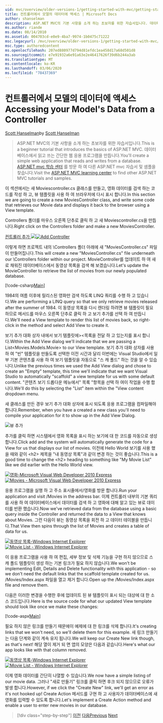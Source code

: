 ```yaml
---
uid: mvc/overview/older-versions-1/getting-started-with-mvc/getting-started-with-mvc-part5
title: 컨트롤러에서 모델의 데이터에 액세스 | Microsoft Docs
author: shanselman
description: ASP.NET MVC의 기본 사항을 소개 하는 초보자를 위한 자습서입니다. 데이터베이스에서 읽고 쓰는 간단한 웹 응용 프로그램을 만듭니다.
ms.author: riande
ms.date: 08/14/2010
ms.assetid: 004703cd-e0e9-4ba7-9974-1b0475c71222
msc.legacyurl: /mvc/overview/older-versions-1/getting-started-with-mvc/getting-started-with-mvc-part5
msc.type: authoredcontent
ms.openlocfilehash: 207ed880977d794d81efdc1ea458d17a68d501d8
ms.sourcegitcommit: e7e91932a6e91a63e2e46417626f39d6b244a3ab
ms.translationtype: MT
ms.contentlocale: ko-KR
ms.lasthandoff: 03/06/2020
ms.locfileid: "78437369"
---
```

# <a name="accessing-your-models-data-from-a-controller"></a><span data-ttu-id="dfc1c-104">컨트롤러에서 모델의 데이터에 액세스</span><span class="sxs-lookup"><span data-stu-id="dfc1c-104">Accessing your Model's Data from a Controller</span></span>

<span data-ttu-id="dfc1c-105">[Scott Hanselman](https://github.com/shanselman)</span><span class="sxs-lookup"><span data-stu-id="dfc1c-105">by [Scott Hanselman](https://github.com/shanselman)</span></span>

> <span data-ttu-id="dfc1c-106">ASP.NET MVC의 기본 사항을 소개 하는 초보자를 위한 자습서입니다.</span><span class="sxs-lookup"><span data-stu-id="dfc1c-106">This is a beginner tutorial that introduces the basics of ASP.NET MVC.</span></span> <span data-ttu-id="dfc1c-107">데이터베이스에서 읽고 쓰는 간단한 웹 응용 프로그램을 만듭니다.</span><span class="sxs-lookup"><span data-stu-id="dfc1c-107">You'll create a simple web application that reads and writes from a database.</span></span> <span data-ttu-id="dfc1c-108">[ASP.NET mvc 학습 센터](../../../index.md) 를 방문 하 여 다른 ASP.NET mvc 자습서 및 샘플을 찾습니다.</span><span class="sxs-lookup"><span data-stu-id="dfc1c-108">Visit the [ASP.NET MVC learning center](../../../index.md) to find other ASP.NET MVC tutorials and samples.</span></span>

<span data-ttu-id="dfc1c-109">이 섹션에서는 새 Moviescontroller.cs 클래스를 만들고, 영화 데이터를 검색 하는 코드를 작성 하 고, 뷰 템플릿을 사용 하 여 브라우저에 다시 표시 합니다.</span><span class="sxs-lookup"><span data-stu-id="dfc1c-109">In this section we are going to create a new MoviesController class, and write some code that retrieves our Movie data and displays it back to the browser using a View template.</span></span>

<span data-ttu-id="dfc1c-110">Controllers 폴더를 마우스 오른쪽 단추로 클릭 하 고 새 Moviescontroller.cs을 만듭니다.</span><span class="sxs-lookup"><span data-stu-id="dfc1c-110">Right click on the Controllers folder and make a new MoviesController.</span></span>

<span data-ttu-id="dfc1c-111">[컨트롤러 추가 ![](getting-started-with-mvc-part5/_static/image2.png)](getting-started-with-mvc-part5/_static/image1.png)</span><span class="sxs-lookup"><span data-stu-id="dfc1c-111">[![Add Controller](getting-started-with-mvc-part5/_static/image2.png)](getting-started-with-mvc-part5/_static/image1.png)</span></span>

<span data-ttu-id="dfc1c-112">이렇게 하면 프로젝트 내의 \Controllers 폴더 아래에 새 "MoviesController.cs" 파일이 만들어집니다.</span><span class="sxs-lookup"><span data-stu-id="dfc1c-112">This will create a new "MoviesController.cs" file underneath our \Controllers folder within our project.</span></span> <span data-ttu-id="dfc1c-113">MovieController를 업데이트 하 여 새로 채워진 데이터베이스에서 동영상 목록을 검색 해 보겠습니다.</span><span class="sxs-lookup"><span data-stu-id="dfc1c-113">Let's update the MovieController to retrieve the list of movies from our newly populated database.</span></span>

[!code-csharp[Main](getting-started-with-mvc-part5/samples/sample1.cs)]

<span data-ttu-id="dfc1c-114">1984의 여름 이후에 릴리스된 영화만 검색 하도록 LINQ 쿼리를 수행 하 고 있습니다.</span><span class="sxs-lookup"><span data-stu-id="dfc1c-114">We are performing a LINQ query so that we only retrieve movies released after the summer of 1984.</span></span> <span data-ttu-id="dfc1c-115">이 동영상 목록을 다시 렌더링 하려면 뷰 템플릿이 필요 하므로 메서드를 마우스 오른쪽 단추로 클릭 하 고 보기 추가를 선택 하 여 만듭니다.</span><span class="sxs-lookup"><span data-stu-id="dfc1c-115">We'll need a View template to render this list of movies back, so right-click in the method and select Add View to create it.</span></span>

<span data-ttu-id="dfc1c-116">보기 추가 대화 상자 내에서 보기 템플릿에&gt;&lt;목록을 전달 하 고 있는지를 표시 합니다.</span><span class="sxs-lookup"><span data-stu-id="dfc1c-116">Within the Add View dialog we'll indicate that we are passing a List&lt;Movies.Models.Movie&gt; to our View template.</span></span> <span data-ttu-id="dfc1c-117">보기 추가 대화 상자를 사용 하 여 "빈" 템플릿을 만들도록 선택한 이전 시간과 달리 이번에는 Visual Studio에서 일부 기본 콘텐츠를 사용 하 여 보기 템플릿을 자동으로 "스 캐 폴드" 하는 것을 알 수 있습니다.</span><span class="sxs-lookup"><span data-stu-id="dfc1c-117">Unlike the previous times we used the Add View dialog and chose to create an "Empty" template, this time we'll indicate that we want Visual Studio to automatically "scaffold" a view template for us with some default content.</span></span> <span data-ttu-id="dfc1c-118">"콘텐츠 보기 드롭다운 메뉴에서" 목록 "항목을 선택 하 여이 작업을 수행 합니다.</span><span class="sxs-lookup"><span data-stu-id="dfc1c-118">We'll do this by selecting the "List" item within the "View content dropdown menu.</span></span>

<span data-ttu-id="dfc1c-119">새 클래스를 만든 경우 보기 추가 대화 상자에 표시 되도록 응용 프로그램을 컴파일해야 합니다.</span><span class="sxs-lookup"><span data-stu-id="dfc1c-119">Remember, when you have a created a new class you'll need to compile your application for it to show up in the Add View Dialog.</span></span>

![뷰 추가](getting-started-with-mvc-part5/_static/image3.png)

<span data-ttu-id="dfc1c-121">추가를 클릭 하면 시스템에서 영화 목록을 표시 하는 보기에 대 한 코드를 자동으로 생성 합니다.</span><span class="sxs-lookup"><span data-stu-id="dfc1c-121">Click add and the system will automatically generate the code for a View for us that displays our list of movies.</span></span> <span data-ttu-id="dfc1c-122">이전에 Hello World 보기를 사용 했을 때와 같이 &lt;h2&gt; 제목을 "내 동영상 목록"과 같이 변경 하는 것이 좋습니다.</span><span class="sxs-lookup"><span data-stu-id="dfc1c-122">This is a good time to change the &lt;h2&gt; heading to something like "My Movie List" like we did earlier with the Hello World view.</span></span>

<span data-ttu-id="dfc1c-123">[![영화-Microsoft Visual Web Developer 2010 Express](getting-started-with-mvc-part5/_static/image5.png)](getting-started-with-mvc-part5/_static/image4.png)</span><span class="sxs-lookup"><span data-stu-id="dfc1c-123">[![Movies - Microsoft Visual Web Developer 2010 Express](getting-started-with-mvc-part5/_static/image5.png)](getting-started-with-mvc-part5/_static/image4.png)</span></span>

<span data-ttu-id="dfc1c-124">응용 프로그램을 실행 하 고 주소 표시줄에서/영화를 방문 합니다.</span><span class="sxs-lookup"><span data-stu-id="dfc1c-124">Run your application and visit /Movies in the address bar.</span></span> <span data-ttu-id="dfc1c-125">이제 컨트롤러 내부의 기본 쿼리를 사용 하 여 데이터베이스에서 데이터를 검색 하 고 영화에 대해 알고 있는 뷰로 데이터를 반환 했습니다.</span><span class="sxs-lookup"><span data-stu-id="dfc1c-125">Now we've retrieved data from the database using a basic query inside the Controller and returned the data to a View that knows about Movies.</span></span> <span data-ttu-id="dfc1c-126">그런 다음이 뷰는 동영상 목록을 회전 하 고 데이터 테이블을 만듭니다.</span><span class="sxs-lookup"><span data-stu-id="dfc1c-126">That View then spins through the list of Movies and creates a table of data for us.</span></span>

<span data-ttu-id="dfc1c-127">[![동영상 목록-Windows Internet Explorer](getting-started-with-mvc-part5/_static/image7.png)](getting-started-with-mvc-part5/_static/image6.png)</span><span class="sxs-lookup"><span data-stu-id="dfc1c-127">[![Movie List - Windows Internet Explorer](getting-started-with-mvc-part5/_static/image7.png)](getting-started-with-mvc-part5/_static/image6.png)</span></span>

<span data-ttu-id="dfc1c-128">이 응용 프로그램을 사용 하 여 편집, 세부 정보 및 삭제 기능을 구현 하지 않으므로 스 캐 폴드 템플릿이 생성 하는 기본 링크가 필요 하지 않습니다.</span><span class="sxs-lookup"><span data-stu-id="dfc1c-128">We won't be implementing Edit, Details and Delete functionality with this application - so we don't need the default links that the scaffold template created for us.</span></span> <span data-ttu-id="dfc1c-129">/Movies/Index.aspx 파일을 열고 제거 합니다.</span><span class="sxs-lookup"><span data-stu-id="dfc1c-129">Open up the /Movies/Index.aspx file and remove them.</span></span>

<span data-ttu-id="dfc1c-130">다음은 이러한 변경을 수행한 후에 업데이트 된 뷰 템플릿이 표시 되는 대상에 대 한 소스 코드입니다.</span><span class="sxs-lookup"><span data-stu-id="dfc1c-130">Here is the source code for what our updated View template should look like once we make these changes:</span></span>

[!code-aspx[Main](getting-started-with-mvc-part5/samples/sample2.aspx)]

<span data-ttu-id="dfc1c-131">필요 하지 않은 링크를 만들기 때문에이 예제에 대 한 링크를 삭제 합니다.</span><span class="sxs-lookup"><span data-stu-id="dfc1c-131">It's creating links that we won't need, so we'll delete them for this example.</span></span> <span data-ttu-id="dfc1c-132">새 링크 만들기는 다음 단계와 같이 계속 유지 됩니다.</span><span class="sxs-lookup"><span data-stu-id="dfc1c-132">We will keep our Create New link though, as that's next!</span></span> <span data-ttu-id="dfc1c-133">해당 열이 제거 되 면 앱의 모양은 다음과 같습니다.</span><span class="sxs-lookup"><span data-stu-id="dfc1c-133">Here's what our app looks like with that column removed.</span></span>

<span data-ttu-id="dfc1c-134">[![동영상 목록-Windows Internet Explorer](getting-started-with-mvc-part5/_static/image9.png)](getting-started-with-mvc-part5/_static/image8.png)</span><span class="sxs-lookup"><span data-stu-id="dfc1c-134">[![Movie List - Windows Internet Explorer](getting-started-with-mvc-part5/_static/image9.png)](getting-started-with-mvc-part5/_static/image8.png)</span></span>

<span data-ttu-id="dfc1c-135">이제 영화 데이터를 간단히 나열할 수 있습니다.</span><span class="sxs-lookup"><span data-stu-id="dfc1c-135">We now have a simple listing of our movie data.</span></span> <span data-ttu-id="dfc1c-136">그러나 "새로 만들기" 링크를 클릭 하면 후크 되지 않으므로 오류가 발생 합니다.</span><span class="sxs-lookup"><span data-stu-id="dfc1c-136">However, if we click the "Create New" link, we'll get an error as it's not hooked up!</span></span> <span data-ttu-id="dfc1c-137">Create Action 메서드를 구현 하 고 사용자가 데이터베이스에 새 영화를 입력할 수 있도록 합니다.</span><span class="sxs-lookup"><span data-stu-id="dfc1c-137">Let's implement a Create Action method and enable a user to enter new movies in our database.</span></span>

> [!div class="step-by-step"]
> <span data-ttu-id="dfc1c-138">[이전](getting-started-with-mvc-part4.md)
> [다음](getting-started-with-mvc-part6.md)</span><span class="sxs-lookup"><span data-stu-id="dfc1c-138">[Previous](getting-started-with-mvc-part4.md)
[Next](getting-started-with-mvc-part6.md)</span></span>
